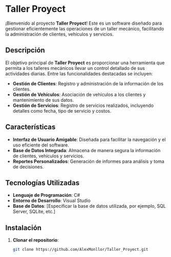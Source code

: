 # Taller Proyect

¡Bienvenido al proyecto **Taller Proyect**! Este es un software diseñado para gestionar eficientemente las operaciones de un taller mecánico, facilitando la administración de clientes, vehículos y servicios.

## Descripción

El objetivo principal de **Taller Proyect** es proporcionar una herramienta que permita a los talleres mecánicos llevar un control detallado de sus actividades diarias. Entre las funcionalidades destacadas se incluyen:

- **Gestión de Clientes**: Registro y administración de la información de los clientes.
- **Gestión de Vehículos**: Asociación de vehículos a los clientes y mantenimiento de sus datos.
- **Gestión de Servicios**: Registro de servicios realizados, incluyendo detalles como fecha, tipo de servicio y costos.

## Características

- **Interfaz de Usuario Amigable**: Diseñada para facilitar la navegación y el uso eficiente del software.
- **Base de Datos Integrada**: Almacena de manera segura la información de clientes, vehículos y servicios.
- **Reportes Personalizados**: Generación de informes para análisis y toma de decisiones.

## Tecnologías Utilizadas

- **Lenguaje de Programación**: C#
- **Entorno de Desarrollo**: Visual Studio
- **Base de Datos**: [Especificar la base de datos utilizada, por ejemplo, SQL Server, SQLite, etc.]

## Instalación

1. **Clonar el repositorio**:
   ```bash
   git clone https://github.com/AlexMonllor/Taller_Proyect.git
